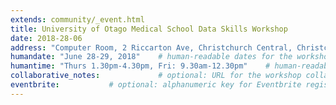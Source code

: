 ```yaml
---
extends: community/_event.html
title: University of Otago Medical School Data Skills Workshop
date: 2018-28-06        
address: "Computer Room, 2 Riccarton Ave, Christchurch Central, Christchurch 8011"      
humandate: "June 28-29, 2018"    # human-readable dates for the workshop (e.g., "Feb 17-18, 2020")
humantime: "Thurs 1.30pm-4.30pm, Fri: 9.30am-12.30pm"    # human-readable times for the workshop (e.g., "9:00 am - 4:30 pm")
collaborative_notes:             # optional: URL for the workshop collaborative notes, e.g. an Etherpad or Google Docs document
eventbrite:           # optional: alphanumeric key for Eventbrite registration, e.g., "1234567890AB" (if Eventbrite is being used)
---
```

